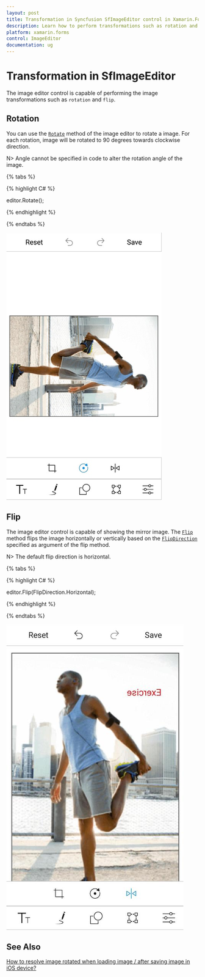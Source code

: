 ```yaml
---
layout: post
title: Transformation in Syncfusion SfImageEditor control in Xamarin.Forms
description: Learn how to perform transformations such as rotation and flip in SfImageEditor control for Xamarin.Forms
platform: xamarin.forms
control: ImageEditor
documentation: ug
---
```


# Transformation in SfImageEditor

The image editor control is capable of performing the image transformations such as `rotation` and `flip`.

## Rotation

You can use the [`Rotate`](https://help.syncfusion.com/cr/xamarin/Syncfusion.SfImageEditor.XForms.SfImageEditor.html#Syncfusion_SfImageEditor_XForms_SfImageEditor_Rotate) method of the image editor to rotate a image. For each rotation, image will be rotated to 90 degrees towards clockwise direction.

N> Angle cannot be specified in code to alter the rotation angle of the image.

{% tabs %}

{% highlight C# %}

editor.Rotate();

{% endhighlight %}

{% endtabs %}

![SfImageEditor](ImageEditor_images/rotate.jpeg)

## Flip

The image editor control is capable of showing the mirror image. The [`Flip`](https://help.syncfusion.com/cr/xamarin/Syncfusion.SfImageEditor.XForms.SfImageEditor.html#Syncfusion_SfImageEditor_XForms_SfImageEditor_Flip_Syncfusion_SfImageEditor_XForms_FlipDirection_) method flips the image horizontally or vertically based on the [`FlipDirection`](https://help.syncfusion.com/cr/xamarin/Syncfusion.SfImageEditor.XForms.FlipDirection.html) specified as argument of the flip method.

N> The default flip direction is horizontal.

{% tabs %}

{% highlight C# %}

editor.Flip(FlipDirection.Horizontal);

{% endhighlight %}

{% endtabs %}

![SfImageEditor](ImageEditor_images/flip.jpeg)

## See Also

[How to resolve image rotated when loading image / after saving image in iOS device?](https://www.syncfusion.com/kb/9632/how-to-resolve-image-rotated-when-loading-image-after-saving-image-in-ios-device)
